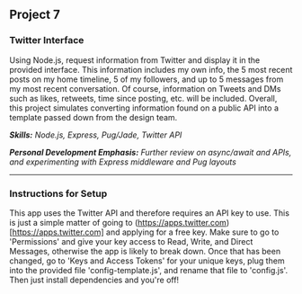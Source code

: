 ## Project 7
### Twitter Interface

Using Node.js, request information from Twitter and display it in the provided interface. This information includes my own info, the 5 most recent posts on my home timeline, 5 of my followers, and up to 5 messages from my most recent conversation. Of course, information on Tweets and DMs such as likes, retweets, time since posting, etc. will be included. Overall, this project simulates converting information found on a public API into a template passed down from the design team.

*__Skills:__ Node.js, Express, Pug/Jade, Twitter API*

*__Personal Development Emphasis:__ Further review on async/await and APIs, and experimenting with Express middleware and Pug layouts*

---

### Instructions for Setup

This app uses the Twitter API and therefore requires an API key to use. This is just a simple matter of going to (https://apps.twitter.com)[https://apps.twitter.com] and applying for a free key. Make sure to go to 'Permissions' and give your key access to Read, Write, and Direct Messages, otherwise the app is likely to break down. Once that has been changed, go to 'Keys and Access Tokens' for your unique keys, plug them into the provided file 'config-template.js', and rename that file to 'config.js'. Then just install dependencies and you're off!

